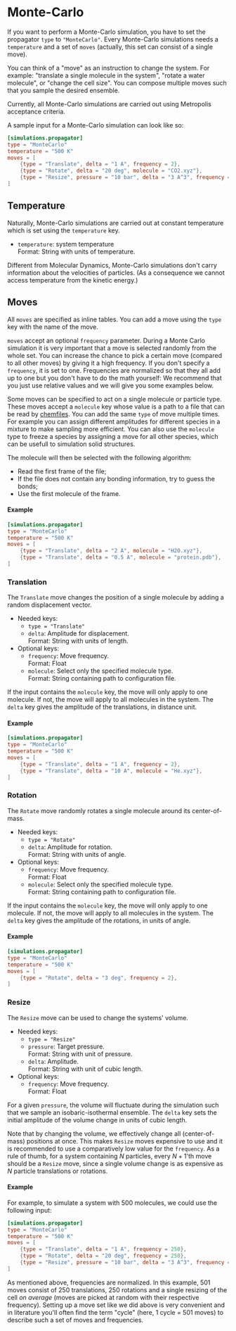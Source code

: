 # Monte-Carlo

If you want to perform a Monte-Carlo simulation, you have to set the propagator 
`type` to `"MonteCarlo"`.
Every Monte-Carlo simulations needs a `temperature` and a set of `moves` 
(actually, this set can consist of a single move).

You can think of a "move" as an instruction to change the system.
For example: "translate a single molecule in the system", "rotate a water 
molecule", or "change the cell size".
You can compose multiple moves such that you sample the desired ensemble.

Currently, all Monte-Carlo simulations are carried out using Metropolis 
acceptance criteria.

A sample input for a Monte-Carlo simulation can look like so:   

```toml
[simulations.propagator]
type = "MonteCarlo"
temperature = "500 K"
moves = [
    {type = "Translate", delta = "1 A", frequency = 2},
    {type = "Rotate", delta = "20 deg", molecule = "CO2.xyz"},
    {type = "Resize", pressure = "10 bar", delta = "3 A^3", frequency = 0.001},
]
```

## Temperature

Naturally, Monte-Carlo simulations are carried out at constant 
temperature which is set using the `temperature` key. 

* `temperature`: system temperature  
    Format: String with units of temperature.

Different from Molecular Dynamics, Monte-Carlo simulations don't carry 
information about the velocities of particles.
(As a consequence we cannot access temperature from the kinetic energy.)

## Moves

All `moves` are specified as inline tables.
You can add a move using the `type` key with the name of the move. 

`moves` accept an optional `frequency` parameter.
During a Monte Carlo simulation it is very important that a move is selected 
randomly from the whole set. You can increase the chance to pick a certain move 
(compared to all other moves) by giving it a high frequency. 
If you don't specify a `frequency`, it is set to one. Frequencies 
are normalized so that they all add up to one but you don't have to do the math 
yourself: We recommend that you just use relative values and we will give you 
some examples below.



Some moves can be specified to act on a single molecule or particle type. These moves accept 
a `molecule` key whose value is a path to a file that can be read by [chemfiles][chemfiles]. 
You can add the same `type` of move multiple times.
For example you can assign different amplitudes for different species in a mixture to make sampling more efficient.
You can also use the `molecule` type to freeze a species by assigning a move 
for all other species, which can be usefull to simulation solid structures.

The molecule will then be selected with the following algorithm:

- Read the first frame of the file;
- If the file does not contain any bonding information, try to guess the bonds;
- Use the first molecule of the frame.

[chemfiles]: chemfiles.github.io

#### Example

```toml
[simulations.propagator]
type = "MonteCarlo"
temperature = "500 K"
moves = [
    {type = "Translate", delta = "2 A", molecule = "H2O.xyz"},
    {type = "Translate", delta = "0.5 A", molecule = "protein.pdb"},
]
```

### Translation

The `Translate` move changes the position of a single molecule by adding 
a random displacement vector.

- Needed keys:
    * `type = "Translate"`
    * `delta`: Amplitude for displacement.  
        Format: String with units of length.
- Optional keys:
    * `frequency`: Move frequency.  
        Format: Float
    * `molecule`: Select only the specified molecule type.  
        Format: String containing path to configuration file.

If the input contains the `molecule` key, the move will only apply to one
molecule. If not, the move will apply to all molecules in the system. The
`delta` key gives the amplitude of the translations, in distance unit.

#### Example

```toml
[simulations.propagator]
type = "MonteCarlo"
temperature = "500 K"
moves = [
    {type = "Translate", delta = "1 A", frequency = 2},
    {type = "Translate", delta = "10 A", molecule = "He.xyz"},
]
```

### Rotation

The `Rotate` move randomly rotates a single molecule around its 
center-of-mass.

- Needed keys:
    * `type = "Rotate"`
    * `delta`: Amplitude for rotation.  
        Format: String with units of angle.
- Optional keys:
    * `frequency`: Move frequency.  
        Format: Float
    * `molecule`: Select only the specified molecule type.  
        Format: String containing path to configuration file.
 
If the input contains the `molecule` key, the move will only apply to one
molecule. If not, the move will apply to all molecules in the system. The
`delta` key gives the amplitude of the rotations, in units of angle.

#### Example

```toml
[simulations.propagator]
type = "MonteCarlo"
temperature = "500 K"
moves = [
    {type = "Rotate", delta = "3 deg", frequency = 2},
]
```

### Resize

The `Resize` move can be used to change the systems' volume.

- Needed keys:
    * `type = "Resize"`
    * `pressure`: Target pressure.   
        Format: String with unit of pressure.
    * `delta`: Amplitude.   
        Format: String with unit of cubic length.  
- Optional keys:
    * `frequency`: Move frequency.  
        Format: Float 

For a given `pressure`, the volume will fluctuate during the simulation such
that we sample an isobaric-isothermal ensemble.
The `delta` key sets the initial amplitude of the volume change in units of cubic length.

Note that by changing the volume, we effectively change all (center-of-mass) 
positions at once. This makes `Resize` moves expensive to use and it is 
recommended to use a comparatively low value for the `frequency`. 
As a rule of thumb, for a system containing $N$ particles, every $N + 1$'th 
move should be a `Resize` move, since a single volume change is as expensive as 
$N$ particle translations or rotations.

#### Example

For example, to simulate a system with 500 molecules, we could use the 
following input:

```toml
[simulations.propagator]
type = "MonteCarlo"
temperature = "500 K"
moves = [
    {type = "Translate", delta = "1 A", frequency = 250},
    {type = "Rotate", delta = "20 deg", frequency = 250},
    {type = "Resize", pressure = "10 bar", delta = "3 A^3", frequency = 1},
]
```

As mentioned above, frequencies are normalized. In this example, 501 moves 
consist of 250 translations, 250 rotations and a single resizing of the 
cell *on average* (moves are picked at random with their respective frequency). 
Setting up a move set like we did above is very convenient and in literature 
you'll often find the term "cycle" (here, 1 cycle = 501 moves) to describe such a set of moves and 
frequencies. 